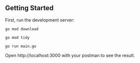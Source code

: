 ## Getting Started
First, run the development server:

```
go mod download

go mod tidy

go run main.go
```

Open http://localhost:3000 with your postman to see the result.

